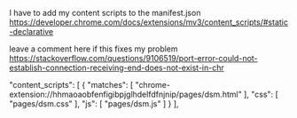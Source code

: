 I have to add my content scripts to the manifest.json 
https://developer.chrome.com/docs/extensions/mv3/content_scripts/#static-declarative

leave a comment here if this fixes my problem
https://stackoverflow.com/questions/9106519/port-error-could-not-establish-connection-receiving-end-does-not-exist-in-chr


"content_scripts": [
  {
    "matches": [
      "chrome-extension://hhmaoaobfenfigibpjglhdelfdfnjnip/pages/dsm.html"
    ],
    "css": [
      "pages/dsm.css"
    ],
    "js": [
      "pages/dsm.js"
    ]
  }
],